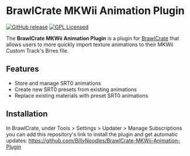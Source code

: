 # BrawlCrate MKWii Animation Plugin
[![GitHub release](https://img.shields.io/github/release/BillyNoodles/BrawlCrate-MKWii-Animation-Plugin.svg)](https://github.com/BillyNoodles/BrawlCrate-MKWii-Animation-Plugin/releases/latest)
[![GPL Licensed](https://img.shields.io/github/license/BillyNoodles/BrawlCrate-MKWii-Animation-Plugin)](https://github.com/BillyNoodles/BrawlCrate-MKWii-Animation-Plugin/blob/master/LICENSE)

The **BrawlCrate MKWii Animation Plugin** is a plugin for [BrawlCrate](https://github.com/soopercool101/BrawlCrate) that allows users to more quickly import texture animations to their MKWii Custom Track's Brres file.

## Features
* Store and manage SRT0 animations
* Create new SRT0 presets from existing animations
* Replace existing materials with preset SRT0 animations

## Installation
In BrawlCrate, under Tools > Settings > Updater > Manage Subscriptions you can add this repository's link to install the plugin and get automatic updates: https://github.com/BillyNoodles/BrawlCrate-MKWii-Animation-Plugin
